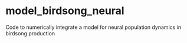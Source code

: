 # model_birdsong_neural
Code to numerically integrate a model for neural population dynamics in birdsong production
